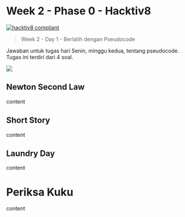 # Week 2 - Phase 0 - Hacktiv8

[![hacktiv8 compliant](https://img.shields.io/badge/week2-hacktiv8-orange.svg?style=flat-square&logo=javascript)](https://github.com/adamfeb)

> Week 2 - Day 1 - Berlatih dengan Pseudocode

Jawaban untuk tugas hari Senin, minggu kedua, tentang pseudocode. Tugas ini terdiri dari 4 soal.

<a href="https://hacktiv8.com/"><img src="https://hacktiv8.com/img/logo-hacktiv8_bordered.png"></a>

## Newton Second Law

content

## Short Story

content

## Laundry Day

content

# Periksa Kuku

content
